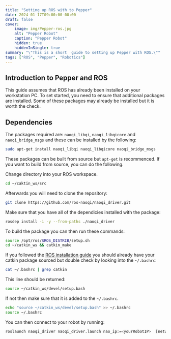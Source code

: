 ```yaml
---
title: "Setting up ROS with to Pepper"
date: 2024-01-17T09:00:00-00:00
draft: false
cover:
    image: img/Pepper-ros.jpg
    alt: "Pepper Robot"
    caption: "Pepper Robot"
    hidden: true
    hiddenInSingle: true
summary: "\"This is a short  guide to setting up Pepper with ROS.\""
tags: ["ROS", "Pepper", "Robotics"]
---
```


## Introduction to Pepper and ROS

This guide assumes that ROS has already been installed on your workstation PC.
To set started, you need to ensure that additional packages are installed.
Some of these packages may already be installed but it is worth the check.


## Dependencies

The packages required are: `naoqi_libqi`, `naoqi_libqicore` and `naoqi_bridge_msgs` and these can be installed by the following:

```bash
sudo apt-get install naoqi_libqi naoqi_libqicore naoqi_bridge_msgs
```
These packages can be built from source but `apt-get` is recommenced. 
If you want to build from source, you can do the following.

Change directory into your ROS workspace.

```bash
cd ~/caktin_ws/src
```

Afterwards you will need to clone the repository:

```bash
git clone https://github.com/ros-naoqi/naoqi_driver.git
```

Make sure that you have all of the dependicies installed with the package:

```bash
rosdep install -i -y --from-paths ./naoqi_driver
```

To build the package you can then run these commands:

```bash
source /opt/ros/$ROS_DISTRIB/setup.sh
cd ~/catkin_ws && catkin_make
```

If you followed the [ROS installation guide](/ros-installation-guide.md) you should already have your catkin package sourced but double check by looking into the `~/.bashrc`:

```bash
cat ~/.bashrc | grep catkin
```

This line should be returned: 

```bash
source ~/catkin_ws/devel/setup.bash
```

If not then make sure that it is added to the `~/.bashrc`.

```bash
echo "source ~/catkin_ws/devel/setup.bash" >> ~/.bashrc
source ~/.bashrc
```

You can then connect to your robot by running:

```bash
roslaunch naoqi_driver naoqi_driver.launch nao_ip:=<yourRobotIP>  [network_interface:=<eth0|wlan0|vpn0>] [username:=<name>] [password:=<passwd>]
```
